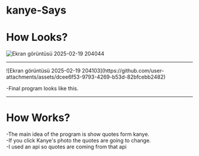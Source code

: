 # kanye-Says

<h1>How Looks?</h1>

![Ekran görüntüsü 2025-02-19 204044](https://github.com/user-attachments/assets/e2f50e8d-d2df-4c28-ae69-b3ee0df016cc)
<hr/>
![Ekran görüntüsü 2025-02-19 204103](https://github.com/user-attachments/assets/dcee6f53-9793-4269-b53d-82bfcebb2482)

-Final program looks like this.
<hr/>

<h1>How Works?</h1>
-The main idea of the program is show quotes form kanye.<br/>
-If you click Kanye's photo the quotes are going to change.<br/>
-I used an api so quotes are coming from that api<br/>

